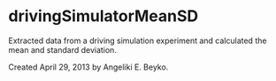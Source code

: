 # drivingSimulatorMeanSD
Extracted data from a driving simulation experiment and calculated the mean and standard deviation.

Created April 29, 2013 by Angeliki E. Beyko.

